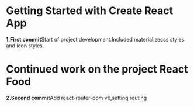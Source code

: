 # Getting Started with Create React App

<b>1.First commit</b>Start of project development.Included materializecss styles and icon styles.

# Continued work on the project React Food

<b>2.Second commit</b>Add react-router-dom v6,setting routing
